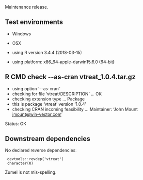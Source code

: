 
Maintenance release.

## Test environments

  * Windows

 
  * OSX
  * using R version 3.4.4 (2018-03-15)
  * using platform: x86_64-apple-darwin15.6.0 (64-bit)


## R CMD check --as-cran vtreat_1.0.4.tar.gz

  * using option ‘--as-cran’
  * checking for file ‘vtreat/DESCRIPTION’ ... OK
  * checking extension type ... Package
  * this is package ‘vtreat’ version ‘1.0.4’
  * checking CRAN incoming feasibility ...
  Maintainer: ‘John Mount <jmount@win-vector.com>’

  Status: OK

## Downstream dependencies

No declared reverse dependencies:

     devtools::revdep('vtreat')
     character(0)
     
Zumel is not mis-spelling.

